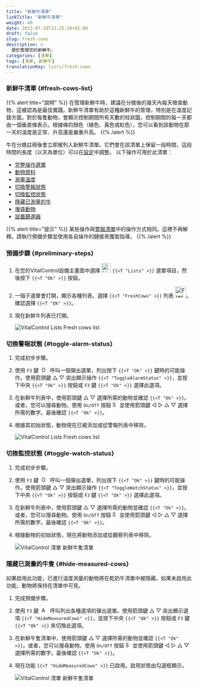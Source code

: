 ```yaml
---
title: "新鮮牛清單"
linkTitle: "新鮮牛清單"
weight: 40
date: 2023-07-28T13:25:28+02:00
draft: false
slug: fresh-cows
description: >
  便於管理您的新鮮牛。
categories: [清單]
tags: [清單, 新鮮牛]
translationKey: lists/fresh-cows
---
```

### 新鮮牛清單 {#fresh-cows-list}

{{% alert title="說明" %}}
在管理新鮮牛時，建議在分娩後的幾天內每天檢查動物，這被認為是最佳實踐。新鮮牛清單有助於這種新鮮牛的管理，特別是在溫度記錄方面。對於每隻動物，會顯示控制期間所有天數的柱狀圖，控制期間的每一天都由一個垂直條表示。根據條的顏色（綠色、黃色或紅色），您可以看到該動物在那一天的溫度是正常、升高還是嚴重升高。
{{% /alert %}}

牛在分娩註冊後會立即被列入新鮮牛清單。它們會在該清單上保留一段時間，這段時間的長度（以天為單位）可以在[設定](../../settings/data-acquisition/#control-period-of-fresh-cows)中調整。
 以下操作可用於此清單：

- [完整操作選單](../alarm/#full-action-menu)
- [動物資料](../alarm/#animal-data)
- [測量溫度](../alarm/#take-temperature)
- [切換警報狀態](#toggle-alarm-status)
- [切換監控狀態](#toggle-watch-status)
- [隱藏已測量的牛](#hide-measured-cows)
- [搜尋動物](../alarm/#search-animal)
- [設置篩選器](../alarm/#set-filter)

{{% alert title="提示" %}}
某些操作與[警報清單](../alarm)中的操作方式相同。這裡不再解釋。請執行預備步驟並使用各自操作的鏈接來獲取指導。
{{% /alert %}}

### 預備步驟 {#preliminary-steps}

1. 在您的VitalControl設備主畫面中選擇 <img src="/icons/main/lists.svg" width="25" align="bottom" alt="Lists" /> `{{<T "Lists" >}}` 選單項目，然後按下 `{{<T "Ok" >}}` 按鈕。

2. 一個子選單會打開，顯示各種列表。選擇 `{{<T "FreshCows" >}}` 列表 <img src="/icons/lists/freshcows.svg" width="30" align="bottom" alt="Fresh-cows" />。確認選擇 `{{<T "Ok" >}}`。

3. 現在新鮮牛列表已打開。

   ![VitalControl Lists Fresh cows list](../images/firststeps4.png "Fresh cow list")

### 切換警報狀態 {#toggle-alarm-status}

1. 完成初步步驟。

2. 使用 `F3` 鍵 &nbsp;<img src="/icons/footer/open-popup.svg" width="15" align="bottom" alt="Open popup" />&nbsp; 呼叫一個彈出選單，列出按下 `{{<T "Ok" >}}` 鍵時的可能操作。使用箭頭鍵 △ ▽ 突出顯示操作 `{{<T "ToggleAlarmStatus" >}}`，並按下中央 `{{<T "Ok" >}}` 按鈕或 `F3` 鍵 `{{<T "Ok" >}}` 選擇此選項。

3. 在新鮮牛列表中，使用箭頭鍵 △ ▽ 選擇所需的動物並確認 `{{<T "Ok" >}}`。或者，您可以搜尋動物。使用 `On/Off` 按鈕 <img src="/icons/footer/search.svg" width="15" align="bottom" alt="Search" /> 並使用箭頭鍵 ◁ ▷ △ ▽ 選擇所需的數字。最後確認 `{{<T "Ok" >}}`。

4. 根據其初始狀態，動物現在已被添加或從警報列表中移除。

   ![VitalControl Lists Fresh cows list](../images/togglealarmstatus.png "Toggle alarm status")

### 切換監控狀態 {#toggle-watch-status}

1. 完成初步步驟。

2. 使用 `F3` 鍵 &nbsp;<img src="/icons/footer/open-popup.svg" width="15" align="bottom" alt="Open popup" />&nbsp; 呼叫一個彈出選單，列出按下 `{{<T "Ok" >}}` 鍵時的可能操作。使用箭頭鍵 △ ▽ 突出顯示操作 `{{<T "ToggleWatchStatus" >}}`，並按下中央 `{{<T "Ok" >}}` 按鈕或 `F3` 鍵 `{{<T "Ok" >}}` 選擇此選項。

3. 在新鮮牛列表中，使用箭頭鍵 △ ▽ 選擇所需的動物並確認 `{{<T "Ok" >}}`。或者，您可以搜尋動物。使用 `On/Off` 按鈕 <img src="/icons/footer/search.svg" width="15" align="bottom" alt="Search" /> 並使用箭頭鍵 ◁ ▷ △ ▽ 選擇所需的數字。最後確認 `{{<T "Ok" >}}`。

4. 根據動物的初始狀態，現在將動物添加或從觀察列表中移除。

   ![VitalControl 清單 新鮮牛隻清單](../images/togglewatchstatus.png "切換觀察狀態")

### 隱藏已測量的牛隻 {#hide-measured-cows}

如果啟用此功能，已進行溫度測量的動物將在乾奶牛清單中被隱藏。如果未啟用此功能，動物將保持在清單中可見。

1. 完成預備步驟。

2. 使用 `F3` 鍵 &nbsp;<img src="/icons/footer/open-popup.svg" width="15" align="bottom" alt="Actions" />&nbsp; 呼叫列出各種選項的彈出選單。使用箭頭鍵 △ ▽ 突出顯示選項 `{{<T "HideMeasuredCows" >}}`，並按下中央 `{{<T "Ok" >}}` 按鈕或 `F3` 鍵 `{{<T "Ok" >}}` 來切換此選項。

3. 在新鮮牛隻清單中，使用箭頭鍵 △ ▽ 選擇所需的動物並確認 `{{<T "Ok" >}}`。或者，您可以搜尋動物。使用 `On/Off` 按鈕 <img src="/icons/footer/search.svg" width="15" align="bottom" alt="Search" /> 並使用箭頭鍵 ◁ ▷ △ ▽ 選擇所需的數字。最後確認 `{{<T "Ok" >}}`。

4. 現在功能 `{{<T "HideMeasuredCows" >}}` 已啟用。啟用狀態由勾選框顯示。

   ![VitalControl 清單 新鮮牛隻清單](../images/hidemeasuredcows.png "隱藏已測量的牛隻")
